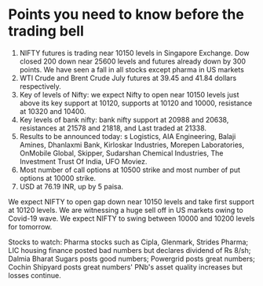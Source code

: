 # Points you need to know before the trading bell

1. NIFTY futures is trading near 10150 levels in Singapore Exchange. Dow closed 200 down near 25600 levels and futures already down by 300 points. We have seen a fall in all stocks except pharma in US markets
2. WTI Crude and Brent Crude July futures at 39.45 and 41.84 dollars respectively. 
3. Key of levels of Nifty: we expect Nifty to open near 10150 levels just above its key support at 10120, supports at 10120 and 10000, resistance at 10320 and 10400.
4. Key levels of bank nifty: bank nifty support at 20988 and 20638, resistances at 21578 and 21818, and Last traded at 21338.
5. Results to be announced today: s Logistics, AIA Engineering, Balaji Amines, Dhanlaxmi Bank, Kirloskar Industries, Morepen Laboratories, OnMobile Global, Skipper, Sudarshan Chemical Industries, The Investment Trust Of India, UFO Moviez.
6. Most number of call options at 10500 strike and most number of put options at 10000 strike.
7. USD at 76.19 INR, up by 5 paisa.

We expect NIFTY to open gap down near 10150 levels and take first support at 10120 levels. We are witnessing a huge sell off in US markets owing to Covid-19 wave. We expect NIFTY to swing between 10000 and 10200 levels for tomorrow.

Stocks to watch: Pharma stocks such as Cipla, Glenmark, Strides Pharma; LIC housing finance posted bad numbers but declares dividend of Rs 8/sh; Dalmia Bharat Sugars posts good numbers; Powergrid posts great numbers; Cochin Shipyard posts great numbers' PNb's asset quality increases but losses continue.
